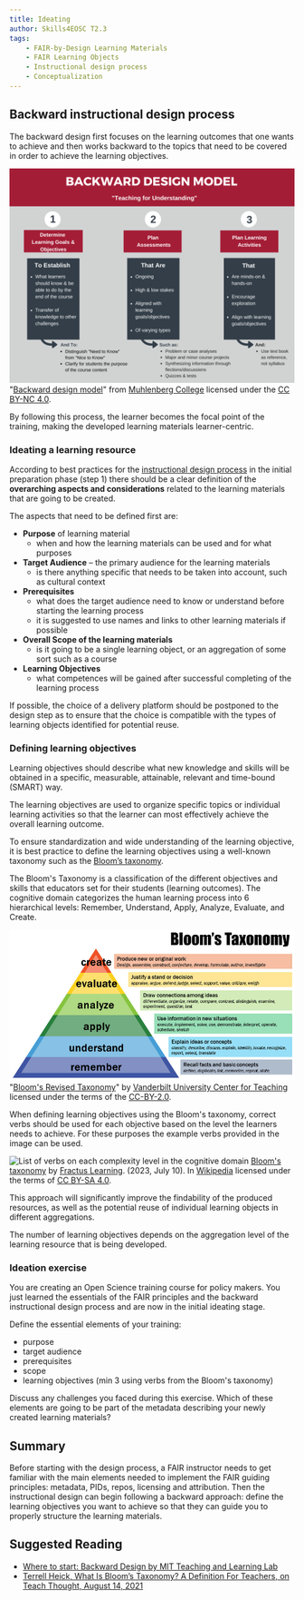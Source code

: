 ```yaml
---
title: Ideating
author: Skills4EOSC T2.3
tags: 
    - FAIR-by-Design Learning Materials
    - FAIR Learning Objects
    - Instructional design process
    - Conceptualization
---
```


## Backward instructional design process

The backward design first focuses on the learning outcomes that one wants to achieve and then works backward to the topics that need to be covered in order to achieve the learning objectives. 

![Three steps of the backward design model: determine goal and objectives, plan assessments, plan learning activities](./attachments/backward_design_model_april_2020.png)
"[Backward design model](http://campdesign.online/documents/backward_design_model_april_2020.pdf)" from [Muhlenberg College](http://campdesign.online/backwarddesign.html) licensed under the [CC BY-NC 4.0](https://creativecommons.org/licenses/by-nc/4.0/). 

By following this process, the learner becomes the focal point of the training, making the developed learning materials learner-centric.

### Ideating a learning resource

According to best practices for the [instructional design process](https://www.skillcast.com/blog/instructional-design-best-practices) in the initial preparation phase (step 1) there should be a clear definition of the **overarching aspects and considerations** related to the learning materials that are going to be created. 

The aspects that need to be defined first are:

- **Purpose** of learning material
    - when and how the learning materials can be used and for what purposes
- **Target Audience**
    – the primary audience for the learning materials 
    - is there anything specific that needs to be taken into account, such as cultural context
- **Prerequisites**
    - what does the target audience need to know or understand before starting the learning process
    - it is suggested to use names and links to other learning materials if possible
- **Overall Scope of the learning materials**
    - is it going to be a single learning object, or an aggregation of some sort such as a course
- **Learning Objectives** 
    - what competences will be gained after successful completing of the learning process

If possible, the choice of a delivery platform should be postponed to the design step as to ensure that the choice is compatible with the types of learning objects identified for potential reuse.

### Defining learning objectives

Learning objectives should describe what new knowledge and skills will be obtained in a specific, measurable, attainable, relevant and time-bound (SMART) way. 

The learning objectives are used to organize specific topics or individual learning activities so that the learner can most effectively achieve the overall learning outcome.

To ensure standardization and wide understanding of the learning objective, it is best practice to define the learning objectives using a well-known taxonomy such as the [Bloom’s taxonomy](https://cmapspublic2.ihmc.us/rid=1Q2PTM7HL-26LTFBX-9YN8/Krathwohl%202002.pdf). 

The Bloom's Taxonomy is a classification of the different objectives and skills that educators set for their students (learning outcomes). The cognitive domain categorizes the human learning process into 6 hierarchical levels: Remember, Understand, Apply, Analyze, Evaluate, and Create. 

![Description of the complexity levels for the cognitive domain](./attachments/Bloom's_Revised_Taxonomy.jpg)
"[Bloom's Revised Taxonomy](https://www.flickr.com/photos/vandycft/29428436431)" by [Vanderbilt University Center for Teaching](cft.vanderbilt.edu) licensed under the terms of the [CC-BY-2.0](https://creativecommons.org/licenses/by/2.0/).

When defining learning objectives using the Bloom's taxonomy, correct verbs should be used for each objective based on the level the learners needs to achieve. For these purposes the example verbs provided in the image can be used.

![List of verbs on each complexity level in the cognitive domain](./attachments/Bloom’s_Taxonomy_Verbs.png)
[Bloom's taxonomy](https://en.wikipedia.org/wiki/Bloom%27s_taxonomy#/media/File:Bloom%E2%80%99s_Taxonomy_Verbs.png) by [Fractus Learning](https://www.fractuslearning.com/). (2023, July 10). In [Wikipedia](https://en.wikipedia.org/wiki/Bloom%27s_taxonomy) licensed under the terms of [CC BY-SA 4.0](https://creativecommons.org/licenses/by/4.0/).  

This approach will significantly improve the findability of the produced resources, as well as the potential reuse of individual learning objects in different aggregations.

The number of learning objectives depends on the aggregation level of the learning resource that is being developed. 

### Ideation exercise

You are creating an Open Science training course for policy makers. You just learned the essentials of the FAIR principles and the backward instructional design process and are now in the initial ideating stage.

Define the essential elements of your training:

- purpose
- target audience
- prerequisites
- scope
- learning objectives (min 3 using verbs from the Bloom's taxonomy)

Discuss any challenges you faced during this exercise. 
Which of these elements are going to be part of the metadata describing your newly created learning materials?

## Summary

Before starting with the design process, a FAIR instructor needs to get familiar with the main elements needed to implement the FAIR guiding principles: metadata, PIDs, repos, licensing and attribution.
Then the instructional design can begin following a backward approach: define the learning objectives you want to achieve so that they can guide you to properly structure the learning materials.

## Suggested Reading
- [Where to start: Backward Design by MIT Teaching and Learning Lab](https://tll.mit.edu/teaching-resources/course-design/backward-design/)
- [Terrell Heick, What Is Bloom’s Taxonomy? A Definition For Teachers, on Teach Thought, August 14, 2021 ](https://www.teachthought.com/learning/what-is-blooms-taxonomy/)

